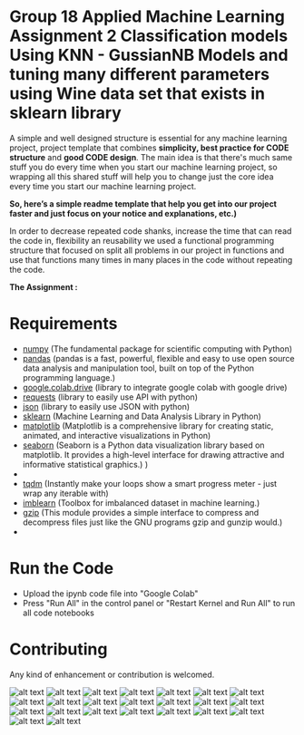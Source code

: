 # Group 18 Applied Machine Learning Assignment 2 Classification models Using KNN - GussianNB Models and tuning many different parameters using Wine data set that exists in sklearn library

 
A simple and well designed structure is essential for any machine learning project, project template that combines **simplicity, best practice for CODE structure** and **good CODE design**. 
The main idea is that there's much same stuff you do every time when you start our machine learning project, so wrapping all this shared stuff will help you to change just the core idea every time you start our machine learning project. 

**So, here’s a simple readme template that help you get into our project faster and just focus on your notice and explanations, etc.)**

In order to decrease repeated code shanks, increase the time that can read the code in, flexibility an reusability we used a functional programming structure that focused on split all problems in our project in functions and use that functions many times in many places in the code without repeating the code.
 

**The Assignment :**
 

# Requirements
- [numpy](https://numpy.org/) (The fundamental package for scientific computing with Python)
- [pandas](https://pandas.pydata.org/) (pandas is a fast, powerful, flexible and easy to use open source data analysis and manipulation tool, built on top of the Python programming language.) 
- [google.colab.drive](https://colab.research.google.com/) (library to integrate google colab with google drive)
- [requests](https://pypi.org/project/requests/) (library to easily use API with python)
- [json](https://docs.python.org/3/library/json.html) (library to easily use JSON with python)
- [sklearn](https://scikit-learn.org/stable/) (Machine Learning and Data Analysis Library in Python)
- [matplotlib](https://matplotlib.org/) (Matplotlib is a comprehensive library for creating static, animated, and interactive visualizations in Python)
- [seaborn](https://seaborn.pydata.org/) (Seaborn is a Python data visualization library based on matplotlib. It provides a high-level interface for drawing attractive and informative statistical graphics.)
)
-  
- [tqdm](https://tqdm.github.io/) (Instantly make your loops show a smart progress meter - just wrap any iterable with)
- [imblearn](https://pypi.org/project/imblearn/) (Toolbox for imbalanced dataset in machine learning.)
- [gzip](https://docs.python.org/3/library/gzip.html) (This module provides a simple interface to compress and decompress files just like the GNU programs gzip and gunzip would.)
-  
# Run the Code
- Upload the ipynb code file into "Google Colab"  
- Press "Run All" in the control panel or "Restart Kernel and Run All" to run all code notebooks

 
 
# Contributing
Any kind of enhancement or contribution is welcomed.

![alt text](images/Group18_HW2_page-0001.jpg)
![alt text](images/Group18_HW2_page-0002.jpg)
![alt text](images/Group18_HW2_page-0003.jpg)
![alt text](images/Group18_HW2_page-0004.jpg)
![alt text](images/Group18_HW2_page-0005.jpg)
![alt text](images/Group18_HW2_page-0006.jpg)
![alt text](images/Group18_HW2_page-0007.jpg)
![alt text](images/Group18_HW2_page-0008.jpg)
![alt text](images/Group18_HW2_page-0009.jpg)
![alt text](images/Group18_HW2_page-0010.jpg)
![alt text](images/Group18_HW2_page-0011.jpg)
![alt text](images/Group18_HW2_page-0012.jpg)
![alt text](images/Group18_HW2_page-0013.jpg)
![alt text](images/Group18_HW2_page-0014.jpg)
![alt text](images/Group18_HW2_page-0015.jpg)
![alt text](images/Group18_HW2_page-0016.jpg)
![alt text](images/Group18_HW2_page-0017.jpg)
![alt text](images/Group18_HW2_page-0018.jpg)
![alt text](images/Group18_HW2_page-0019.jpg)
![alt text](images/Group18_HW2_page-0020.jpg)
![alt text](images/Group18_HW2_page-0021.jpg)
![alt text](images/Group18_HW2_page-0022.jpg)
![alt text](images/Group18_HW2_page-0023.jpg)
 
 
 
